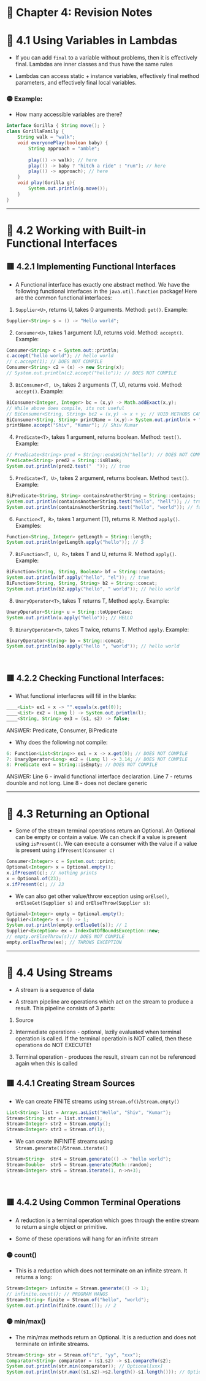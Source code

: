 <link href="../../styles.css" rel="stylesheet"></link>

# 📝 Chapter 4: Revision Notes

# 🧠 4.1 Using Variables in Lambdas


* If you can add `final` to a variable without problems, then it is effectively final. Lambdas are inner classes and thus have the same rules

* Lambdas can access static + instance variables, effectively final method parameters, and effectively final local variables.

### 🟡 Example:

* How many accessible variables are there?

```java
interface Gorilla { String move(); }
class GorillaFamily {
    String walk = "walk";
    void everyonePlay(boolean baby) {
        String approach = "amble";
        
        play(() -> walk); // here
        play(() -> baby ? "hitch a ride" : "run"); // here
        play(() -> approach); // here
    }
    void play(Gorilla g){
        System.out.println(g.move());
    }
}
```

<hr>

# 🧠 4.2 Working with Built-in Functional Interfaces

## 🟥 4.2.1 Implementing Functional Interfaces

* A Functional interface has exactly one abstract method. We have the following functional interfaces in the `java.util.function` package! Here are the common functional interfaces:

1) `Supplier<U>`, returns U, takes 0 arguments. Method: `get()`. Example:

```java
Supplier<String> s = () -> "Hello world";
```

2) `Consumer<U>`, takes 1 argument (U), returns void. Method: `accept()`. Example:

```java
Consumer<String> c = System.out::println;
c.accept("hello world"); // hello world
// c.accept(1); // DOES NOT COMPILE
Consumer<String> c2 = (x) -> new String(x);
// System.out.println(c2.accept("hello")); // DOES NOT COMPILE 
```

3) `BiConsumer<T, U>`, takes 2 arguments (T, U), returns void. Method: `accept()`. Example:

```java
BiConsumer<Integer, Integer> bc = (x,y) -> Math.addExact(x,y); 
// While above does compile, its not useful
// BiConsumer<String, String> bc2 = (x,y) -> x + y; // VOID METHODS CANNOT RETURN VALUE
BiConsumer<String, String> printName = (x,y)-> System.out.println(x + " "+y);
printName.accept("Shiv", "Kumar"); // Shiv Kumar
```

4) `Predicate<T>`, takes 1 argument, returns boolean. Method: `test()`. Example:

```java
// Predicate<String> pred = String::endsWith("hello"); // DOES NOT COMPILE
Predicate<String> pred2 = String::isBlank;
System.out.println(pred2.test("  ")); // true
```

5) `Predicate<T, U>`, takes 2 argument, returns boolean. Method `test()`. Example:

```java
BiPredicate<String, String> containsAnotherString = String::contains;
System.out.println(containsAnotherString.test("hello", "hell")); // true
System.out.println(containsAnotherString.test("hello", "world")); // false
```

6) `Function<T, R>`, takes 1 argument (T), returns R. Method `apply()`. Examples:

```java
Function<String, Integer> getLength = String::length;
System.out.println(getLength.apply("hello")); // 5
```

7) `BiFunction<T, U, R>`, takes T and U, returns R. Method `apply()`. Example:

```java
BiFunction<String, String, Boolean> bf = String::contains;
System.out.println(bf.apply("hello", "el")); // true
BiFunction<String, String, String> b2 = String::concat;
System.out.println(b2.apply("hello", " world")); // hello world
```

8) `UnaryOperator<T>`, takes T returns T, Method `apply`. Example:

```java
UnaryOperator<String> u = String::toUpperCase;
System.out.println(u.apply("hello")); // HELLO
```

9) `BinaryOperator<T>`, takes T twice, returns T. Method `apply`. Example:

```java
BinaryOperator<String> bo = String::concat;
System.out.println(bo.apply("hello ", "world")); // hello world
```

<br>

## 🟥 4.2.2 Checking Functional Interfaces:

* What functional interfacres will fill in the blanks:

```java
____<List> ex1 = x -> "".equals(x.get(0));
____<List> ex2 = (Long l) -> System.out.println(l);
____<String, String> ex3 = (s1, s2) -> false;
```

ANSWER: Predicate, Consumer, BiPredicate

* Why does the following not compile:

```java
6: Function<List<String>> ex1 = x -> x.get(0); // DOES NOT COMPILE
7: UnaryOperator<Long> ex2 = (Long l) -> 3.14; // DOES NOT COMPILE
8: Predicate ex4 = String::isEmpty; // DOES NOT COMPILE
```

ANSWER: Line 6 - invalid functional interface declaration. Line 7 - returns dounble and not long. Line 8 - does not declare generic

<hr>

# 🧠 4.3 Returning an Optional

* Some of the stream terminal operations return an Optional. An Optional can be empty or contain a value. We can check if a value is present using `isPresent()`. We can execute a consumer with the value if a value is present using `ifPresent(Consumer c)`

```java
Consumer<Integer> c = System.out::print;
Optional<Integer> x = Optional.empty();
x.ifPresent(c); // nothing prints
x = Optional.of(23);
x.ifPresent(c); // 23
```

* We can also get other value/throw exception using `orElse()`, `orElseGet(Supplier s)` and `orElseThrow(Supplier s)`:

```java
Optional<Integer> empty = Optional.empty();
Supplier<Integer> s = () -> 1;
System.out.println(empty.orElseGet(s)); // 1
Supplier<Exception> ex = IndexOutOfBoundsException::new;
// empty.orElseThrow(s);// DOES NOT COMPILE
empty.orElseThrow(ex); // THROWS EXCEPTION
```

<hr>

# 🧠 4.4 Using Streams

* A stream is a sequence of data

* A stream pipeline are operations which act on the stream to produce a result. This pipeline consists of 3 parts:

1) Source

2) Intermediate operations - optional, lazily evaluated when terminal operation is called. If the terminal operatioln is NOT called, then these operations do NOT EXECUTE!

3) Terminal operation - produces the result, stream can not be referenced again when this is called

## 🟥 4.4.1 Creating Stream Sources

* We can create FINITE streams using `Stream.of()`/`Stream.empty()`

```java
List<String> list = Arrays.asList("Hello", "Shiv", "Kumar");
Stream<String> str = list.stream();
Stream<Integer> str2 = Stream.empty();
Stream<Integer> str3 = Stream.of(1);
```

* We can create INFINITE streams using `Stream.generate()`/`Stream.iterate()`

```java
Stream<String>  str4 = Stream.generate(() -> "hello world");
Stream<Double>  str5 = Stream.generate(Math::random);
Stream<Integer> str6 = Stream.iterate(1, n->n+3);
```

<br>

## 🟥 4.4.2 Using Common Terminal Operations

* A reduction is a terminal operation which goes through the entire stream to return a single object or primitive.

* Some of these operations will hang for an infinite stream

### 🟡 count()

* This is a reduction which does not terminate on an infinite stream. It returns a long:

```java
Stream<Integer> infinite = Stream.generate(() -> 1);
// infinite.count(); // PROGRAM HANGS
Stream<String> finite = Stream.of("hello", "world");
System.out.println(finite.count()); // 2
```

### 🟡 min/max()

* The min/max methods return an Optional. It is a reduction and does not terminate on infinite streams.

```java
Stream<String> str = Stream.of("z", "yy", "xxx");
Comparator<String> comparator = (s1,s2) -> s1.compareTo(s2);
System.out.println(str.min(comparator)); // Optional[xxx]
System.out.println(str.max((s1,s2)->s2.length()-s1.length())); // Optional[z]
```